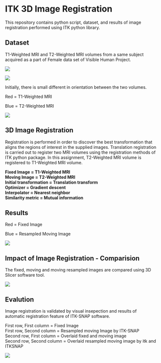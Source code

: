 # ITK 3D Image Registration

This repository contains python script, dataset, and results of image registration performed using ITK python library. 

## Dataset

T1-Weighted MRI and T2-Weighted MRI volumes from a same subject acquired as a part of Female data set of Visible Human Project.

![](Registration_gifs/Fixed_image.gif)

![](Registration_gifs/Moving_image.gif)

Initially, there is small different in orientation between the two volumes. 

Red = T1-Weighted MRI

Blue = T2-Weighted MRI

![](Registration_gifs/Before_registration.gif)

## 3D Image Registration

Registration is performed in order to discover the best transformation that aligns the regions of interest in the supplied images. Translation registration is carried out to register two MRI volumes using the registration methods of ITK python package. In this assignment, T2-Weighted MRI volume is registered to T1-Weighted MRI volume.

**Fixed Image = T1-Weighted MRI** <br />
**Moving Image = T2-Weighted MRI** <br />
**Initial transformation = Translation transform** <br />
**Optimizer = Gradient descent** <br />
**Interpolator = Nearest neighbor** <br />
**Similarity metric = Mutual information** <br />

## Results 

Red = Fixed Image

Blue = Resampled Moving Image

![](Registration_gifs/After_registration.gif)

## Impact of Image Registration - Comparision

The fixed, moving and moving resampled  images are compared using 3D Slicer software tool. 

![](Registration_gifs/Comparsion.gif)

## Evalution 

Image registration is validated by visual insepection and results of automatic registration feature of ITK-SNAP software. 

First row, First column = Fixed Image <br />
First row, Second column = Resampled moving Image by ITK-SNAP <br />
Second row, First column = Overlaid fixed and moving image<br />
Second row, Second column = Overlaid resampled moving image by itk and ITKSNAP <br />

![](Registration_gifs/Evaluation.gif)